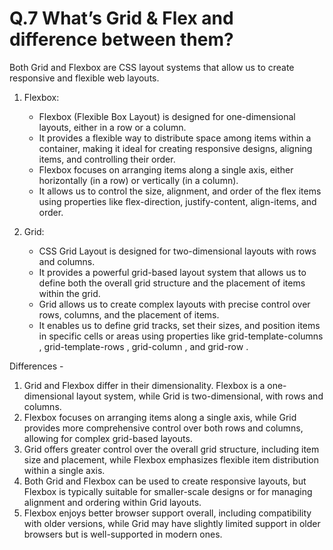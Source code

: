 # Q.7 What’s Grid & Flex and difference between them?



Both Grid and Flexbox are CSS layout systems that allow us to create responsive and flexible web layouts.

1. Flexbox:
   - Flexbox (Flexible Box Layout) is designed for one-dimensional layouts, either in a row or a column.
   - It provides a flexible way to distribute space among items within a container, making it ideal for creating responsive designs, aligning items, and controlling their order.
   - Flexbox focuses on arranging items along a single axis, either horizontally (in a row) or vertically (in a column).
   - It allows us to control the size, alignment, and order of the flex items using properties like flex-direction, justify-content, align-items, and order.

2. Grid:
   - CSS Grid Layout is designed for two-dimensional layouts with rows and columns.
   - It provides a powerful grid-based layout system that allows us to define both the overall grid structure and the placement of items within the grid.
   - Grid allows us to create complex layouts with precise control over rows, columns, and the placement of items.
   - It enables us to define grid tracks, set their sizes, and position items in specific cells or areas using properties like  grid-template-columns ,  grid-template-rows ,  grid-column , and  grid-row .

Differences -
1. Grid and Flexbox differ in their dimensionality. Flexbox is a one-dimensional layout system, while Grid is two-dimensional, with rows and columns.
2. Flexbox focuses on arranging items along a single axis, while Grid provides more comprehensive control over both rows and columns, allowing for complex grid-based layouts.
3. Grid offers greater control over the overall grid structure, including item size and placement, while Flexbox emphasizes flexible item distribution within a single axis.
4. Both Grid and Flexbox can be used to create responsive layouts, but Flexbox is typically suitable for smaller-scale designs or for managing alignment and ordering within Grid layouts.
5. Flexbox enjoys better browser support overall, including compatibility with older versions, while Grid may have slightly limited support in older browsers but is well-supported in modern ones.
